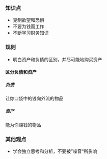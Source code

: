 ### 知识点

- 克制欲望和恐惧
- 不要为钱而工作
- 不断学习财务知识

### 规则

- 明白资产和负债的区别，并尽可能地购买资产



#### 区分负债和资产

##### 负债

让你口袋中的钱向外流的物品

##### 资产

能为你赚钱的物品



### 其他观点

- 学会独立思考和分析，不要被”噪音“所影响